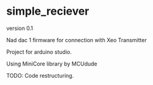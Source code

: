 # simple_reciever

version 0.1

Nad dac 1 firmware for connection with Xeo Transmitter 

Project for arduino studio.

Using MiniCore library by MCUdude

TODO:
Code restructuring.
